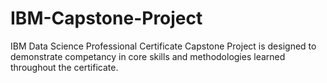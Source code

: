 # IBM-Capstone-Project
IBM Data Science Professional Certificate Capstone Project is designed to demonstrate competancy in core skills and methodologies learned throughout the certificate.
